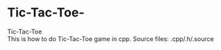 # Tic-Tac-Toe-
Tic-Tac-Toe   
This is how to do Tic-Tac-Toe game in cpp.
Source files: .cpp/.h/.source
